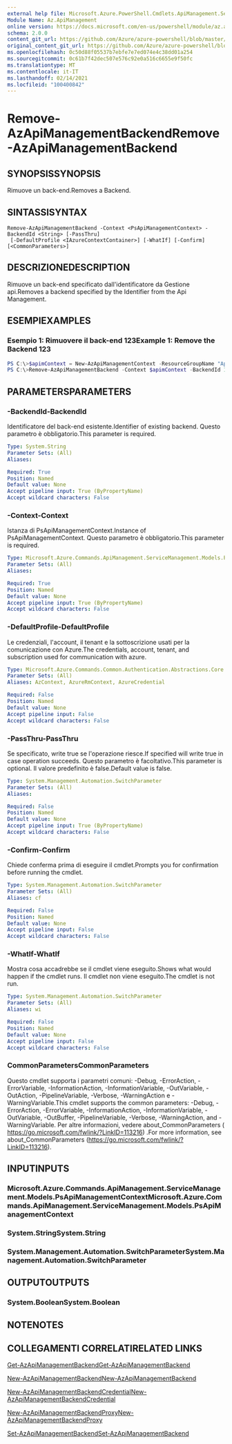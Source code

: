 ```yaml
---
external help file: Microsoft.Azure.PowerShell.Cmdlets.ApiManagement.ServiceManagement.dll-Help.xml
Module Name: Az.ApiManagement
online version: https://docs.microsoft.com/en-us/powershell/module/az.apimanagement/remove-azapimanagementbackend
schema: 2.0.0
content_git_url: https://github.com/Azure/azure-powershell/blob/master/src/ApiManagement/ApiManagement/help/Remove-AzApiManagementBackend.md
original_content_git_url: https://github.com/Azure/azure-powershell/blob/master/src/ApiManagement/ApiManagement/help/Remove-AzApiManagementBackend.md
ms.openlocfilehash: 0c50d88f05537b7ebfe7e7ed074e4c38dd01a254
ms.sourcegitcommit: 0c61b7f42dec507e576c92e0a516c6655e9f50fc
ms.translationtype: MT
ms.contentlocale: it-IT
ms.lasthandoff: 02/14/2021
ms.locfileid: "100400842"
---
```

# <span data-ttu-id="17f1f-101">Remove-AzApiManagementBackend</span><span class="sxs-lookup"><span data-stu-id="17f1f-101">Remove-AzApiManagementBackend</span></span>

## <span data-ttu-id="17f1f-102">SYNOPSIS</span><span class="sxs-lookup"><span data-stu-id="17f1f-102">SYNOPSIS</span></span>
<span data-ttu-id="17f1f-103">Rimuove un back-end.</span><span class="sxs-lookup"><span data-stu-id="17f1f-103">Removes a Backend.</span></span>

## <span data-ttu-id="17f1f-104">SINTASSI</span><span class="sxs-lookup"><span data-stu-id="17f1f-104">SYNTAX</span></span>

```
Remove-AzApiManagementBackend -Context <PsApiManagementContext> -BackendId <String> [-PassThru]
 [-DefaultProfile <IAzureContextContainer>] [-WhatIf] [-Confirm] [<CommonParameters>]
```

## <span data-ttu-id="17f1f-105">DESCRIZIONE</span><span class="sxs-lookup"><span data-stu-id="17f1f-105">DESCRIPTION</span></span>
<span data-ttu-id="17f1f-106">Rimuove un back-end specificato dall'identificatore da Gestione api.</span><span class="sxs-lookup"><span data-stu-id="17f1f-106">Removes a backend specified by the Identifier from the Api Management.</span></span>

## <span data-ttu-id="17f1f-107">ESEMPI</span><span class="sxs-lookup"><span data-stu-id="17f1f-107">EXAMPLES</span></span>

### <span data-ttu-id="17f1f-108">Esempio 1: Rimuovere il back-end 123</span><span class="sxs-lookup"><span data-stu-id="17f1f-108">Example 1: Remove the Backend 123</span></span>
```powershell
PS C:\>$apimContext = New-AzApiManagementContext -ResourceGroupName "Api-Default-WestUS" -ServiceName "contoso"
PS C:\>Remove-AzApiManagementBackend -Context $apimContext -BackendId 123 -PassThru
```

## <span data-ttu-id="17f1f-109">PARAMETERS</span><span class="sxs-lookup"><span data-stu-id="17f1f-109">PARAMETERS</span></span>

### <span data-ttu-id="17f1f-110">-BackendId</span><span class="sxs-lookup"><span data-stu-id="17f1f-110">-BackendId</span></span>
<span data-ttu-id="17f1f-111">Identificatore del back-end esistente.</span><span class="sxs-lookup"><span data-stu-id="17f1f-111">Identifier of existing backend.</span></span>
<span data-ttu-id="17f1f-112">Questo parametro è obbligatorio.</span><span class="sxs-lookup"><span data-stu-id="17f1f-112">This parameter is required.</span></span>

```yaml
Type: System.String
Parameter Sets: (All)
Aliases:

Required: True
Position: Named
Default value: None
Accept pipeline input: True (ByPropertyName)
Accept wildcard characters: False
```

### <span data-ttu-id="17f1f-113">-Context</span><span class="sxs-lookup"><span data-stu-id="17f1f-113">-Context</span></span>
<span data-ttu-id="17f1f-114">Istanza di PsApiManagementContext.</span><span class="sxs-lookup"><span data-stu-id="17f1f-114">Instance of PsApiManagementContext.</span></span>
<span data-ttu-id="17f1f-115">Questo parametro è obbligatorio.</span><span class="sxs-lookup"><span data-stu-id="17f1f-115">This parameter is required.</span></span>

```yaml
Type: Microsoft.Azure.Commands.ApiManagement.ServiceManagement.Models.PsApiManagementContext
Parameter Sets: (All)
Aliases:

Required: True
Position: Named
Default value: None
Accept pipeline input: True (ByPropertyName)
Accept wildcard characters: False
```

### <span data-ttu-id="17f1f-116">-DefaultProfile</span><span class="sxs-lookup"><span data-stu-id="17f1f-116">-DefaultProfile</span></span>
<span data-ttu-id="17f1f-117">Le credenziali, l'account, il tenant e la sottoscrizione usati per la comunicazione con Azure.</span><span class="sxs-lookup"><span data-stu-id="17f1f-117">The credentials, account, tenant, and subscription used for communication with azure.</span></span>

```yaml
Type: Microsoft.Azure.Commands.Common.Authentication.Abstractions.Core.IAzureContextContainer
Parameter Sets: (All)
Aliases: AzContext, AzureRmContext, AzureCredential

Required: False
Position: Named
Default value: None
Accept pipeline input: False
Accept wildcard characters: False
```

### <span data-ttu-id="17f1f-118">-PassThru</span><span class="sxs-lookup"><span data-stu-id="17f1f-118">-PassThru</span></span>
<span data-ttu-id="17f1f-119">Se specificato, write true se l'operazione riesce.</span><span class="sxs-lookup"><span data-stu-id="17f1f-119">If specified will write true in case operation succeeds.</span></span>
<span data-ttu-id="17f1f-120">Questo parametro è facoltativo.</span><span class="sxs-lookup"><span data-stu-id="17f1f-120">This parameter is optional.</span></span>
<span data-ttu-id="17f1f-121">Il valore predefinito è false.</span><span class="sxs-lookup"><span data-stu-id="17f1f-121">Default value is false.</span></span>

```yaml
Type: System.Management.Automation.SwitchParameter
Parameter Sets: (All)
Aliases:

Required: False
Position: Named
Default value: None
Accept pipeline input: True (ByPropertyName)
Accept wildcard characters: False
```

### <span data-ttu-id="17f1f-122">-Confirm</span><span class="sxs-lookup"><span data-stu-id="17f1f-122">-Confirm</span></span>
<span data-ttu-id="17f1f-123">Chiede conferma prima di eseguire il cmdlet.</span><span class="sxs-lookup"><span data-stu-id="17f1f-123">Prompts you for confirmation before running the cmdlet.</span></span>

```yaml
Type: System.Management.Automation.SwitchParameter
Parameter Sets: (All)
Aliases: cf

Required: False
Position: Named
Default value: None
Accept pipeline input: False
Accept wildcard characters: False
```

### <span data-ttu-id="17f1f-124">-WhatIf</span><span class="sxs-lookup"><span data-stu-id="17f1f-124">-WhatIf</span></span>
<span data-ttu-id="17f1f-125">Mostra cosa accadrebbe se il cmdlet viene eseguito.</span><span class="sxs-lookup"><span data-stu-id="17f1f-125">Shows what would happen if the cmdlet runs.</span></span> <span data-ttu-id="17f1f-126">Il cmdlet non viene eseguito.</span><span class="sxs-lookup"><span data-stu-id="17f1f-126">The cmdlet is not run.</span></span>

```yaml
Type: System.Management.Automation.SwitchParameter
Parameter Sets: (All)
Aliases: wi

Required: False
Position: Named
Default value: None
Accept pipeline input: False
Accept wildcard characters: False
```

### <span data-ttu-id="17f1f-127">CommonParameters</span><span class="sxs-lookup"><span data-stu-id="17f1f-127">CommonParameters</span></span>
<span data-ttu-id="17f1f-128">Questo cmdlet supporta i parametri comuni: -Debug, -ErrorAction, -ErrorVariable, -InformationAction, -InformationVariable, -OutVariable, -OutAction, -PipelineVariable, -Verbose, -WarningAction e -WarningVariable.</span><span class="sxs-lookup"><span data-stu-id="17f1f-128">This cmdlet supports the common parameters: -Debug, -ErrorAction, -ErrorVariable, -InformationAction, -InformationVariable, -OutVariable, -OutBuffer, -PipelineVariable, -Verbose, -WarningAction, and -WarningVariable.</span></span> <span data-ttu-id="17f1f-129">Per altre informazioni, vedere about_CommonParameters ( https://go.microsoft.com/fwlink/?LinkID=113216) .</span><span class="sxs-lookup"><span data-stu-id="17f1f-129">For more information, see about_CommonParameters (https://go.microsoft.com/fwlink/?LinkID=113216).</span></span>

## <span data-ttu-id="17f1f-130">INPUT</span><span class="sxs-lookup"><span data-stu-id="17f1f-130">INPUTS</span></span>

### <span data-ttu-id="17f1f-131">Microsoft.Azure.Commands.ApiManagement.ServiceManagement.Models.PsApiManagementContext</span><span class="sxs-lookup"><span data-stu-id="17f1f-131">Microsoft.Azure.Commands.ApiManagement.ServiceManagement.Models.PsApiManagementContext</span></span>

### <span data-ttu-id="17f1f-132">System.String</span><span class="sxs-lookup"><span data-stu-id="17f1f-132">System.String</span></span>

### <span data-ttu-id="17f1f-133">System.Management.Automation.SwitchParameter</span><span class="sxs-lookup"><span data-stu-id="17f1f-133">System.Management.Automation.SwitchParameter</span></span>

## <span data-ttu-id="17f1f-134">OUTPUT</span><span class="sxs-lookup"><span data-stu-id="17f1f-134">OUTPUTS</span></span>

### <span data-ttu-id="17f1f-135">System.Boolean</span><span class="sxs-lookup"><span data-stu-id="17f1f-135">System.Boolean</span></span>

## <span data-ttu-id="17f1f-136">NOTE</span><span class="sxs-lookup"><span data-stu-id="17f1f-136">NOTES</span></span>

## <span data-ttu-id="17f1f-137">COLLEGAMENTI CORRELATI</span><span class="sxs-lookup"><span data-stu-id="17f1f-137">RELATED LINKS</span></span>

[<span data-ttu-id="17f1f-138">Get-AzApiManagementBackend</span><span class="sxs-lookup"><span data-stu-id="17f1f-138">Get-AzApiManagementBackend</span></span>](./Get-AzApiManagementBackend.md)

[<span data-ttu-id="17f1f-139">New-AzApiManagementBackend</span><span class="sxs-lookup"><span data-stu-id="17f1f-139">New-AzApiManagementBackend</span></span>](./New-AzApiManagementBackend.md)

[<span data-ttu-id="17f1f-140">New-AzApiManagementBackendCredential</span><span class="sxs-lookup"><span data-stu-id="17f1f-140">New-AzApiManagementBackendCredential</span></span>](./New-AzApiManagementBackendCredential.md)

[<span data-ttu-id="17f1f-141">New-AzApiManagementBackendProxy</span><span class="sxs-lookup"><span data-stu-id="17f1f-141">New-AzApiManagementBackendProxy</span></span>](./New-AzApiManagementBackendProxy.md)

[<span data-ttu-id="17f1f-142">Set-AzApiManagementBackend</span><span class="sxs-lookup"><span data-stu-id="17f1f-142">Set-AzApiManagementBackend</span></span>](./Set-AzApiManagementBackend.md)
